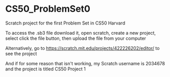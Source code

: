 # CS50_ProblemSet0
Scratch project for the first Problem Set in CS50 Harvard

To access the .sb3 file download it, open scratch, create a new project, select click the file button, then upload the file from your computer

Alternatively, go to https://scratch.mit.edu/projects/422226202/editor/ to see the project

And if for some reason that isn't working, my Scratch username is 2034678 and the project is titled CS50 Project 1
